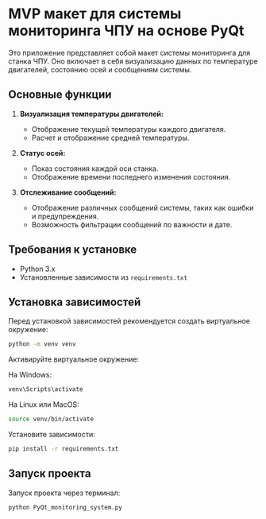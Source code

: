 # MVP макет для системы мониторинга ЧПУ на основе PyQt

Это приложение представляет собой макет системы мониторинга для станка ЧПУ. Оно включает в себя визуализацию данных по температуре двигателей, состоянию осей и сообщениям системы.

## Основные функции

1. **Визуализация температуры двигателей:**
   - Отображение текущей температуры каждого двигателя.
   - Расчет и отображение средней температуры.

2. **Статус осей:**
   - Показ состояния каждой оси станка.
   - Отображение времени последнего изменения состояния.

3. **Отслеживание сообщений:**
   - Отображение различных сообщений системы, таких как ошибки и предупреждения.
   - Возможность фильтрации сообщений по важности и дате.

## Требования к установке

- Python 3.x
- Установленные зависимости из `requirements.txt`


## Установка зависимостей
Перед установкой зависимостей рекомендуется создать виртуальное окружение:

```bash
python -m venv venv
```
Активируйте виртуальное окружение:

На Windows:
```bash
venv\Scripts\activate
```
На Linux или MacOS:
```bash
source venv/bin/activate
```
Установите зависимости:

```bash
pip install -r requirements.txt
```

## Запуск проекта
Запуск проекта через терминал:

```bash
python PyQt_monitoring_system.py
```